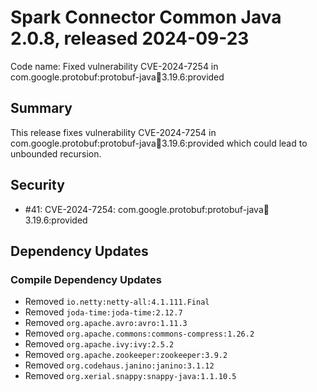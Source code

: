 # Spark Connector Common Java 2.0.8, released 2024-09-23

Code name: Fixed vulnerability CVE-2024-7254 in com.google.protobuf:protobuf-java:jar:3.19.6:provided

## Summary
This release fixes vulnerability CVE-2024-7254 in com.google.protobuf:protobuf-java:jar:3.19.6:provided  which could lead to unbounded recursion.

## Security

* #41: CVE-2024-7254: com.google.protobuf:protobuf-java:jar:3.19.6:provided

## Dependency Updates

### Compile Dependency Updates

* Removed `io.netty:netty-all:4.1.111.Final`
* Removed `joda-time:joda-time:2.12.7`
* Removed `org.apache.avro:avro:1.11.3`
* Removed `org.apache.commons:commons-compress:1.26.2`
* Removed `org.apache.ivy:ivy:2.5.2`
* Removed `org.apache.zookeeper:zookeeper:3.9.2`
* Removed `org.codehaus.janino:janino:3.1.12`
* Removed `org.xerial.snappy:snappy-java:1.1.10.5`
